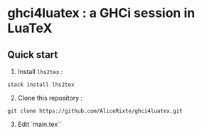 # ghci4luatex : a GHCi session in LuaTeX

## Quick start

1. Install `lhs2tex` :

``` shell
stack install lhs2tex
```

2. Clone this repository :

```
git clone https://github.com/AliceRixte/ghci4luatex.git
```

3. Edit `main.tex``

